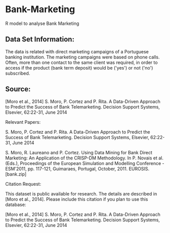 # Bank-Marketing
R model to analyse Bank Marketing

## Data Set Information:

The data is related with direct marketing campaigns of a Portuguese banking institution. The marketing campaigns were based on phone calls. Often, more than one contact to the same client was required, in order to access if the product (bank term deposit) would be ('yes') or not ('no') subscribed.

## Source:

[Moro et al., 2014] S. Moro, P. Cortez and P. Rita. A Data-Driven Approach to Predict the Success of Bank Telemarketing. Decision Support Systems, Elsevier, 62:22-31, June 2014

Relevant Papers:

S. Moro, P. Cortez and P. Rita. A Data-Driven Approach to Predict the Success of Bank Telemarketing. Decision Support Systems, Elsevier, 62:22-31, June 2014

S. Moro, R. Laureano and P. Cortez. Using Data Mining for Bank Direct Marketing: An Application of the CRISP-DM Methodology. In P. Novais et al. (Eds.), Proceedings of the European Simulation and Modelling Conference - ESM'2011, pp. 117-121, Guimaraes, Portugal, October, 2011. EUROSIS. [bank.zip]

Citation Request:

This dataset is public available for research. The details are described in [Moro et al., 2014].
Please include this citation if you plan to use this database:

[Moro et al., 2014] S. Moro, P. Cortez and P. Rita. A Data-Driven Approach to Predict the Success of Bank Telemarketing. Decision Support Systems, Elsevier, 62:22-31, June 2014
